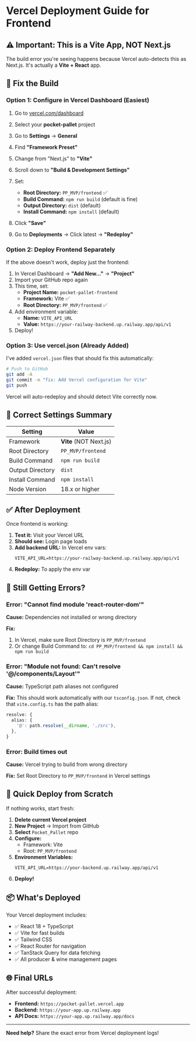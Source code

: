 # Vercel Deployment Guide for Frontend

## ⚠️ Important: This is a Vite App, NOT Next.js

The build error you're seeing happens because Vercel auto-detects this as Next.js. It's actually a **Vite + React** app.

## 🔧 Fix the Build

### Option 1: Configure in Vercel Dashboard (Easiest)

1. Go to [vercel.com/dashboard](https://vercel.com/dashboard)
2. Select your **pocket-pallet** project
3. Go to **Settings** → **General**
4. Find **"Framework Preset"**
5. Change from "Next.js" to **"Vite"**
6. Scroll down to **"Build & Development Settings"**
7. Set:
   - **Root Directory:** `PP_MVP/frontend` ✅
   - **Build Command:** `npm run build` (default is fine)
   - **Output Directory:** `dist` (default)
   - **Install Command:** `npm install` (default)

8. Click **"Save"**
9. Go to **Deployments** → Click latest → **"Redeploy"**

### Option 2: Deploy Frontend Separately

If the above doesn't work, deploy just the frontend:

1. In Vercel Dashboard → **"Add New..."** → **"Project"**
2. Import your GitHub repo again
3. This time, set:
   - **Project Name:** `pocket-pallet-frontend`
   - **Framework:** Vite ✅
   - **Root Directory:** `PP_MVP/frontend` ✅
4. Add environment variable:
   - **Name:** `VITE_API_URL`
   - **Value:** `https://your-railway-backend.up.railway.app/api/v1`
5. Deploy!

### Option 3: Use vercel.json (Already Added)

I've added `vercel.json` files that should fix this automatically:

```bash
# Push to GitHub
git add -A
git commit -m "fix: Add Vercel configuration for Vite"
git push
```

Vercel will auto-redeploy and should detect Vite correctly now.

## 🎯 Correct Settings Summary

| Setting | Value |
|---------|-------|
| Framework | **Vite** (NOT Next.js) |
| Root Directory | `PP_MVP/frontend` |
| Build Command | `npm run build` |
| Output Directory | `dist` |
| Install Command | `npm install` |
| Node Version | 18.x or higher |

## ✅ After Deployment

Once frontend is working:

1. **Test it:** Visit your Vercel URL
2. **Should see:** Login page loads
3. **Add backend URL:** In Vercel env vars:
   ```
   VITE_API_URL=https://your-railway-backend.up.railway.app/api/v1
   ```
4. **Redeploy:** To apply the env var

## 🐛 Still Getting Errors?

### Error: "Cannot find module 'react-router-dom'"

**Cause:** Dependencies not installed or wrong directory

**Fix:**
1. In Vercel, make sure Root Directory is `PP_MVP/frontend`
2. Or change Build Command to: `cd PP_MVP/frontend && npm install && npm run build`

### Error: "Module not found: Can't resolve '@/components/Layout'"

**Cause:** TypeScript path aliases not configured

**Fix:** This should work automatically with our `tsconfig.json`. If not, check that `vite.config.ts` has the path alias:

```typescript
resolve: {
  alias: {
    '@': path.resolve(__dirname, './src'),
  },
}
```

### Error: Build times out

**Cause:** Vercel trying to build from wrong directory

**Fix:** Set Root Directory to `PP_MVP/frontend` in Vercel settings

## 🚀 Quick Deploy from Scratch

If nothing works, start fresh:

1. **Delete current Vercel project**
2. **New Project** → Import from GitHub
3. **Select** `Pocket_Pallet` repo
4. **Configure:**
   - Framework: Vite
   - Root: `PP_MVP/frontend`
5. **Environment Variables:**
   ```
   VITE_API_URL=https://your-backend.up.railway.app/api/v1
   ```
6. **Deploy!**

## 📦 What's Deployed

Your Vercel deployment includes:
- ✅ React 18 + TypeScript
- ✅ Vite for fast builds
- ✅ Tailwind CSS
- ✅ React Router for navigation
- ✅ TanStack Query for data fetching
- ✅ All producer & wine management pages

## 🌐 Final URLs

After successful deployment:
- **Frontend:** `https://pocket-pallet.vercel.app`
- **Backend:** `https://your-app.up.railway.app`
- **API Docs:** `https://your-app.up.railway.app/docs`

---

**Need help?** Share the exact error from Vercel deployment logs!

